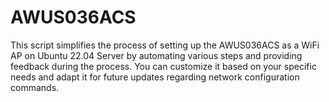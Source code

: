 # AWUS036ACS

This script simplifies the process of setting up the AWUS036ACS as a WiFi AP on Ubuntu 22.04 Server by automating various steps and providing feedback during the process. You can customize it based on your specific needs and adapt it for future updates regarding network configuration commands.
